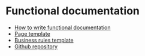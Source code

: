 # Functional documentation

* [How to write functional documentation](functional-documentation/how-to-write-functional-documentation/)
* [Page template](functional-documentation/how-to-write-functional-documentation/templates/page-template.md)
* [Business rules template](functional-documentation/how-to-write-functional-documentation/templates/business-rules-template.md)
* [Github repository](https://github.com/PrestaShop/functional-documentation/)
